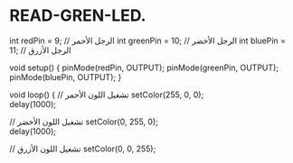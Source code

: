 # READ-GREN-LED.
int redPin   = 9;   // الرجل الأحمر
int greenPin = 10;  // الرجل الأخضر
int bluePin  = 11;  // الرجل الأزرق

void setup() {
  pinMode(redPin, OUTPUT);
  pinMode(greenPin, OUTPUT);
  pinMode(bluePin, OUTPUT);
}

void loop() {
  // تشغيل اللون الأحمر
  setColor(255, 0, 0);  
  delay(1000);

  // تشغيل اللون الأخضر
  setColor(0, 255, 0);  
  delay(1000);

  // تشغيل اللون الأزرق
  setColor(0, 0, 255);  
